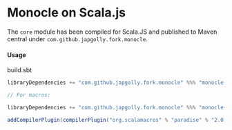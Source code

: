 # Monocle on Scala.js

The `core` module has been compiled for Scala.JS and published to Maven central under `com.github.japgolly.fork.monocle`.

#### Usage

build.sbt
```scala
libraryDependencies += "com.github.japgolly.fork.monocle" %%% "monocle-core" % "1.1.1"

// For macros:

libraryDependencies += "com.github.japgolly.fork.monocle" %%% "monocle-macro" % "1.1.1"

addCompilerPlugin(compilerPlugin("org.scalamacros" % "paradise" % "2.0.1" cross CrossVersion.full))
```

